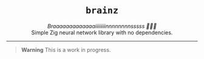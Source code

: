 <div align="center">
    <h1><code>brainz</code></h1>
    <i>Braaaaaaaaaaaaaiiiiiiiinnnnnnnnsssss 🧠🧟‍♂️</i>
    <br/>
    Simple Zig neural network library with no dependencies.
    <hr>
</div>

> **Warning**
> This is a work in progress.




